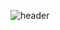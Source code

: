 
![header](https://capsule-render.vercel.app/api?type=waving&color=auto&height=120&section=header&text=Hi%20Everyone!&fontColor=000000&fontSize=20)

<!--
**SakshiVats27/SakshiVats27** is a ✨ _special_ ✨ repository because its `README.md` (this file) appears on your GitHub profile.

Here are some ideas to get you started:

- 🔭 I’m currently working on ...
- 🌱 I’m currently learning ...
- 👯 I’m looking to collaborate on ...
- 🤔 I’m looking for help with ...
- 💬 Ask me about ...
- 📫 How to reach me: ...
- 😄 Pronouns: ...
- ⚡ Fun fact: ...
-->
